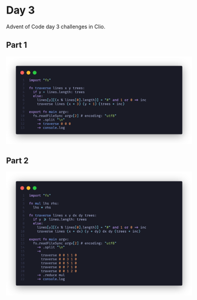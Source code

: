 # Day 3

Advent of Code day 3 challenges in Clio.

## Part 1

![Day 3 Part 1](./advent-d3p1.png)

## Part 2

![Day 3 Part 2](./advent-d3p2.png)
